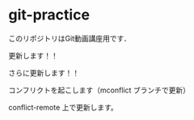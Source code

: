 # git-practice
このリポジトリはGit動画講座用です．

更新します！！  

さらに更新します！！


コンフリクトを起こします（mconflict ブランチで更新）

conflict-remote 上で更新します。
